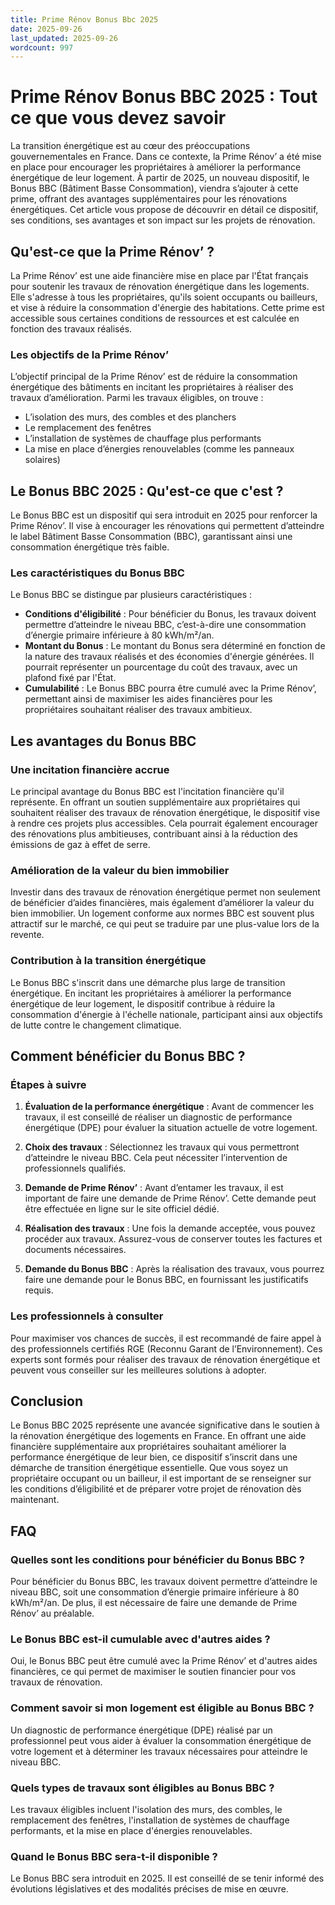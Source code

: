 ```yaml
---
title: Prime Rénov Bonus Bbc 2025
date: 2025-09-26
last_updated: 2025-09-26
wordcount: 997
---
```


# Prime Rénov Bonus BBC 2025 : Tout ce que vous devez savoir

La transition énergétique est au cœur des préoccupations gouvernementales en France. Dans ce contexte, la Prime Rénov’ a été mise en place pour encourager les propriétaires à améliorer la performance énergétique de leur logement. À partir de 2025, un nouveau dispositif, le Bonus BBC (Bâtiment Basse Consommation), viendra s’ajouter à cette prime, offrant des avantages supplémentaires pour les rénovations énergétiques. Cet article vous propose de découvrir en détail ce dispositif, ses conditions, ses avantages et son impact sur les projets de rénovation.

## Qu'est-ce que la Prime Rénov’ ?

La Prime Rénov’ est une aide financière mise en place par l'État français pour soutenir les travaux de rénovation énergétique dans les logements. Elle s'adresse à tous les propriétaires, qu'ils soient occupants ou bailleurs, et vise à réduire la consommation d'énergie des habitations. Cette prime est accessible sous certaines conditions de ressources et est calculée en fonction des travaux réalisés.

### Les objectifs de la Prime Rénov’

L’objectif principal de la Prime Rénov’ est de réduire la consommation énergétique des bâtiments en incitant les propriétaires à réaliser des travaux d’amélioration. Parmi les travaux éligibles, on trouve :

- L’isolation des murs, des combles et des planchers
- Le remplacement des fenêtres
- L’installation de systèmes de chauffage plus performants
- La mise en place d’énergies renouvelables (comme les panneaux solaires)

## Le Bonus BBC 2025 : Qu'est-ce que c'est ?

Le Bonus BBC est un dispositif qui sera introduit en 2025 pour renforcer la Prime Rénov’. Il vise à encourager les rénovations qui permettent d’atteindre le label Bâtiment Basse Consommation (BBC), garantissant ainsi une consommation énergétique très faible.

### Les caractéristiques du Bonus BBC

Le Bonus BBC se distingue par plusieurs caractéristiques :

- **Conditions d'éligibilité** : Pour bénéficier du Bonus, les travaux doivent permettre d’atteindre le niveau BBC, c’est-à-dire une consommation d’énergie primaire inférieure à 80 kWh/m²/an.
- **Montant du Bonus** : Le montant du Bonus sera déterminé en fonction de la nature des travaux réalisés et des économies d'énergie générées. Il pourrait représenter un pourcentage du coût des travaux, avec un plafond fixé par l'État.
- **Cumulabilité** : Le Bonus BBC pourra être cumulé avec la Prime Rénov’, permettant ainsi de maximiser les aides financières pour les propriétaires souhaitant réaliser des travaux ambitieux.

## Les avantages du Bonus BBC

### Une incitation financière accrue

Le principal avantage du Bonus BBC est l'incitation financière qu'il représente. En offrant un soutien supplémentaire aux propriétaires qui souhaitent réaliser des travaux de rénovation énergétique, le dispositif vise à rendre ces projets plus accessibles. Cela pourrait également encourager des rénovations plus ambitieuses, contribuant ainsi à la réduction des émissions de gaz à effet de serre.

### Amélioration de la valeur du bien immobilier

Investir dans des travaux de rénovation énergétique permet non seulement de bénéficier d’aides financières, mais également d’améliorer la valeur du bien immobilier. Un logement conforme aux normes BBC est souvent plus attractif sur le marché, ce qui peut se traduire par une plus-value lors de la revente.

### Contribution à la transition énergétique

Le Bonus BBC s'inscrit dans une démarche plus large de transition énergétique. En incitant les propriétaires à améliorer la performance énergétique de leur logement, le dispositif contribue à réduire la consommation d'énergie à l'échelle nationale, participant ainsi aux objectifs de lutte contre le changement climatique.

## Comment bénéficier du Bonus BBC ?

### Étapes à suivre

1. **Évaluation de la performance énergétique** : Avant de commencer les travaux, il est conseillé de réaliser un diagnostic de performance énergétique (DPE) pour évaluer la situation actuelle de votre logement.
  
2. **Choix des travaux** : Sélectionnez les travaux qui vous permettront d’atteindre le niveau BBC. Cela peut nécessiter l’intervention de professionnels qualifiés.

3. **Demande de Prime Rénov’** : Avant d’entamer les travaux, il est important de faire une demande de Prime Rénov’. Cette demande peut être effectuée en ligne sur le site officiel dédié.

4. **Réalisation des travaux** : Une fois la demande acceptée, vous pouvez procéder aux travaux. Assurez-vous de conserver toutes les factures et documents nécessaires.

5. **Demande du Bonus BBC** : Après la réalisation des travaux, vous pourrez faire une demande pour le Bonus BBC, en fournissant les justificatifs requis.

### Les professionnels à consulter

Pour maximiser vos chances de succès, il est recommandé de faire appel à des professionnels certifiés RGE (Reconnu Garant de l’Environnement). Ces experts sont formés pour réaliser des travaux de rénovation énergétique et peuvent vous conseiller sur les meilleures solutions à adopter.

## Conclusion

Le Bonus BBC 2025 représente une avancée significative dans le soutien à la rénovation énergétique des logements en France. En offrant une aide financière supplémentaire aux propriétaires souhaitant améliorer la performance énergétique de leur bien, ce dispositif s’inscrit dans une démarche de transition énergétique essentielle. Que vous soyez un propriétaire occupant ou un bailleur, il est important de se renseigner sur les conditions d’éligibilité et de préparer votre projet de rénovation dès maintenant.

## FAQ

### Quelles sont les conditions pour bénéficier du Bonus BBC ?

Pour bénéficier du Bonus BBC, les travaux doivent permettre d’atteindre le niveau BBC, soit une consommation d’énergie primaire inférieure à 80 kWh/m²/an. De plus, il est nécessaire de faire une demande de Prime Rénov’ au préalable.

### Le Bonus BBC est-il cumulable avec d'autres aides ?

Oui, le Bonus BBC peut être cumulé avec la Prime Rénov’ et d'autres aides financières, ce qui permet de maximiser le soutien financier pour vos travaux de rénovation.

### Comment savoir si mon logement est éligible au Bonus BBC ?

Un diagnostic de performance énergétique (DPE) réalisé par un professionnel peut vous aider à évaluer la consommation énergétique de votre logement et à déterminer les travaux nécessaires pour atteindre le niveau BBC.

### Quels types de travaux sont éligibles au Bonus BBC ?

Les travaux éligibles incluent l'isolation des murs, des combles, le remplacement des fenêtres, l'installation de systèmes de chauffage performants, et la mise en place d'énergies renouvelables.

### Quand le Bonus BBC sera-t-il disponible ?

Le Bonus BBC sera introduit en 2025. Il est conseillé de se tenir informé des évolutions législatives et des modalités précises de mise en œuvre.